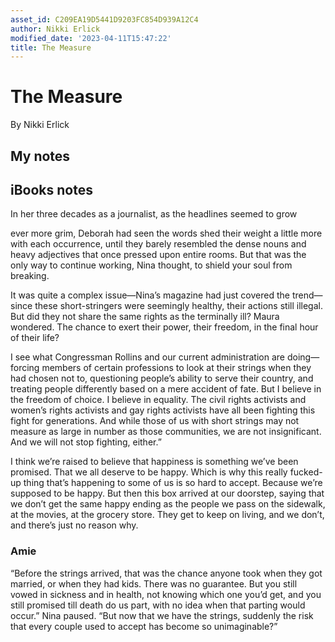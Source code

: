 ```yaml
---
asset_id: C209EA19D5441D9203FC854D939A12C4
author: Nikki Erlick
modified_date: '2023-04-11T15:47:22'
title: The Measure
---
```


# The Measure

By Nikki Erlick

## My notes <a name="my_notes_dont_delete"></a>



## iBooks notes <a name="ibooks_notes_dont_delete"></a>


In her three decades as a journalist, as the headlines seemed to grow

ever more grim, Deborah had
            seen the words shed their weight a little more with each occurrence, until they barely resembled the dense nouns and heavy
            adjectives that once pressed upon entire rooms. But that was the only way to continue working, Nina thought, to shield your
            soul from breaking.

It was quite a complex issue—Nina’s magazine had just covered
            the trend—since these short-stringers were seemingly healthy, their actions still illegal. But did they not share the same
            rights as the terminally ill? Maura wondered. The chance to exert their power, their freedom, in the final hour of their life?

I see what Congressman Rollins
            and our current administration are doing—forcing members of certain professions to look at their strings when they had chosen
            not to, questioning people’s ability to serve their country, and treating people differently based on a mere accident of fate.
            But I believe in the freedom of choice. I believe in equality. The civil rights activists and women’s rights activists and gay
            rights activists have all been fighting this fight for generations. And while those of us with short strings may not measure
            as large in number as those communities, we are not insignificant. And we will not stop fighting, either.”

I think we’re raised to believe that happiness is something we’ve been promised. That we all deserve to be happy. Which is
               why this really fucked-up thing that’s happening to some of us is so hard to accept. Because we’re supposed to be happy. But
               then this box arrived at our doorstep, saying that we don’t get the same happy ending as the people we pass on the sidewalk,
               at the movies, at the grocery store. They get to keep on living, and we don’t, and there’s just no reason why.

### Amie

“Before the strings arrived, that was the chance anyone took when they got married, or when they had kids. There was no guarantee. But you still vowed in sickness and in health,
            not knowing which one you’d get, and you still promised till death do us part, with no idea when that parting would occur.”
            Nina paused. “But now that we have the strings, suddenly the risk that every couple used to accept has become so unimaginable?”